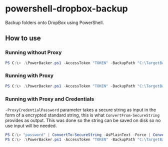 # powershell-dropbox-backup

Backup folders onto DropBox using PowerShell.

## How to use

### Running without Proxy

```powershell
PS C:\> .\PowerBacker.ps1 -AccessToken "TOKEN" -BackupPath "C:\TargetBackupLocation" -BackupPrefix "DailyBackup"
```

### Running with Proxy

```powershell
PS C:\> .\PowerBacker.ps1 -AccessToken "TOKEN" -BackupPath "C:\TargetBackupLocation" -BackupPrefix "DailyBackup" -ProxyAddress "http://10.0.0.2:3128"
```

### Running with Proxy and Credentials

```-ProxyCredentialPassword``` parameter takes a secure string as input in the form of a encrypted standard string, this is what ```ConvertFrom-SecureString``` provides as output. This was done so the string can be saved on disk so no use input will be needed.

```powershell
PS C:\> "password" | ConvertTo-SecureString -AsPlainText -Force | ConvertFrom-SecureString | Out-File -FilePath mypassword.txt
PS C:\> .\PowerBacker.ps1 -AccessToken "TOKEN" -BackupPath "C:\TargetBackupLocation" -BackupPrefix "DailyBackup" -ProxyAddress "http://10.0.0.2:3128" -ProxyCredentialUsername "user" -ProxyCredentialPassword (Get-Content -Path .\mypassword.txt)
```

